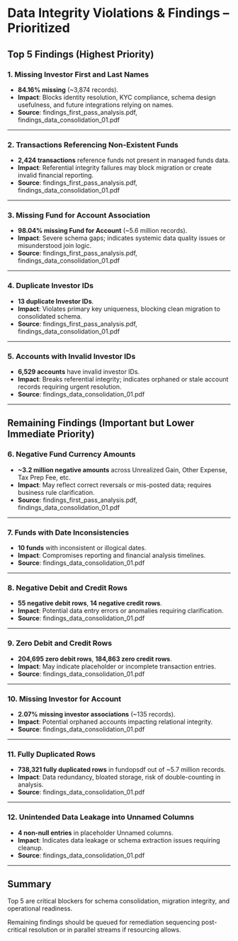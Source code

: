 # Data Integrity Violations & Findings – Prioritized

## Top 5 Findings (Highest Priority)

### 1. Missing Investor First and Last Names
- **84.16% missing** (~3,874 records).
- **Impact**: Blocks identity resolution, KYC compliance, schema design usefulness, and future integrations relying on names.
- **Source**: findings_first_pass_analysis.pdf, findings_data_consolidation_01.pdf

---

### 2. Transactions Referencing Non-Existent Funds
- **2,424 transactions** reference funds not present in managed funds data.
- **Impact**: Referential integrity failures may block migration or create invalid financial reporting.
- **Source**: findings_first_pass_analysis.pdf, findings_data_consolidation_01.pdf

---

### 3. Missing Fund for Account Association
- **98.04% missing Fund for Account** (~5.6 million records).
- **Impact**: Severe schema gaps; indicates systemic data quality issues or misunderstood join logic.
- **Source**: findings_first_pass_analysis.pdf, findings_data_consolidation_01.pdf

---

### 4. Duplicate Investor IDs
- **13 duplicate Investor IDs**.
- **Impact**: Violates primary key uniqueness, blocking clean migration to consolidated schema.
- **Source**: findings_first_pass_analysis.pdf, findings_data_consolidation_01.pdf

---

### 5. Accounts with Invalid Investor IDs
- **6,529 accounts** have invalid investor IDs.
- **Impact**: Breaks referential integrity; indicates orphaned or stale account records requiring urgent resolution.
- **Source**: findings_data_consolidation_01.pdf

---

## Remaining Findings (Important but Lower Immediate Priority)

### 6. Negative Fund Currency Amounts
- **~3.2 million negative amounts** across Unrealized Gain, Other Expense, Tax Prep Fee, etc.
- **Impact**: May reflect correct reversals or mis-posted data; requires business rule clarification.
- **Source**: findings_first_pass_analysis.pdf, findings_data_consolidation_01.pdf

---

### 7. Funds with Date Inconsistencies
- **10 funds** with inconsistent or illogical dates.
- **Impact**: Compromises reporting and financial analysis timelines.
- **Source**: findings_data_consolidation_01.pdf

---

### 8. Negative Debit and Credit Rows
- **55 negative debit rows**, **14 negative credit rows**.
- **Impact**: Potential data entry errors or anomalies requiring clarification.
- **Source**: findings_data_consolidation_01.pdf

---

### 9. Zero Debit and Credit Rows
- **204,695 zero debit rows**, **184,863 zero credit rows**.
- **Impact**: May indicate placeholder or incomplete transaction entries.
- **Source**: findings_data_consolidation_01.pdf

---

### 10. Missing Investor for Account
- **2.07% missing investor associations** (~135 records).
- **Impact**: Potential orphaned accounts impacting relational integrity.
- **Source**: findings_data_consolidation_01.pdf

---

### 11. Fully Duplicated Rows
- **738,321 fully duplicated rows** in fundopsdf out of ~5.7 million records.
- **Impact**: Data redundancy, bloated storage, risk of double-counting in analysis.
- **Source**: findings_data_consolidation_01.pdf

---

### 12. Unintended Data Leakage into Unnamed Columns
- **4 non-null entries** in placeholder Unnamed columns.
- **Impact**: Indicates data leakage or schema extraction issues requiring cleanup.
- **Source**: findings_data_consolidation_01.pdf

---

## Summary

Top 5 are critical blockers for schema consolidation, migration integrity, and operational readiness.

Remaining findings should be queued for remediation sequencing post-critical resolution or in parallel streams if resourcing allows.